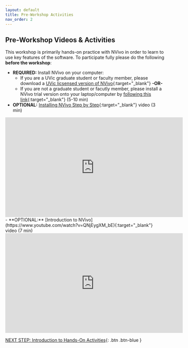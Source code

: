 ```yaml
---
layout: default
title: Pre-Workshop Activities
nav_order: 2
---
```

## Pre-Workshop Videos & Activities
This workshop is primarily hands-on practice with NVivo in order to learn to use key features of the software. To participate fully please do the following **before the workshop**:

- **REQUIRED:** Install NVivo on your computer:
  - If you are a UVic graduate student or faculty member, please download a [UVic licsensed version of NVivo](https://uvic.onthehub.com/WebStore/Security/SignIn.aspx?rurl=%2fWebStore%2fProductsByMajorVersionList.aspx%3f){:target="_blank"} **-OR-** 
  - If you are not a graduate student or facutly member, please install a NVivo trial version onto your laptop/computer by [following this link](https://portal.mynvivo.com/shop/trial?plt=34.2.1.15.0&_ga=2.43385251.728014482.1607453245-1282095809.1600286856){:target="_blank"} (5-10 min)<br>
- **OPTIONAL:** [Installing NVivo Step by Step](https://www.youtube.com/watch?v=o8hqZ6i43dY){:target="_blank"} video (3 min)<br>
<iframe width="560" height="315" src="https://www.youtube.com/embed/o8hqZ6i43dY" title="YouTube video player" frameborder="0" allow="accelerometer; autoplay; clipboard-write; encrypted-media; gyroscope; picture-in-picture" allowfullscreen></iframe>
- **OPTIONAL:** [Introduction to NVivo](https://www.youtube.com/watch?v=QNjEygXM_bE){:target="_blank"} video (7 min)<br>
<iframe width="560" height="315" src="https://www.youtube.com/embed/QNjEygXM_bE" title="YouTube video player" frameborder="0" allow="accelerometer; autoplay; clipboard-write; encrypted-media; gyroscope; picture-in-picture" allowfullscreen></iframe>

[NEXT STEP: Introduction to Hands-On Activities](activities-intro.html){: .btn .btn-blue }
